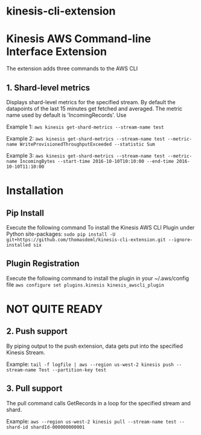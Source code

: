 kinesis-cli-extension
=====================

# Kinesis AWS Command-line Interface Extension
The extension adds three commands to the AWS CLI
## 1. Shard-level metrics 
   Displays shard-level metrics for the specified stream. By default the datapoints of the last 15 minutes get fetched and averaged. The metric name used by default is 'IncomingRecords'. Use  

   Example 1: `aws kinesis get-shard-metrics --stream-name test`

   Example 2: `aws kinesis get-shard-metrics --stream-name test --metric-name WriteProvisionedThroughputExceeded --statistic Sum`

   Example 3: `aws kinesis get-shard-metrics --stream-name test --metric-name IncomingBytes --start-time 2016-10-10T10:10:00 --end-time 2016-10-10T11:10:00`

# Installation
## Pip Install 
   Execute the following command To install the Kinesis AWS CLI Plugin under Python site-packages:
`sudo pip install -U git+https://github.com/thomasdeml/kinesis-cli-extension.git --ignore-installed six`
## Plugin Registration
   Execute the following command to install the plugin in your ~/.aws/config file
`aws configure set plugins.kinesis kinesis_awscli_plugin`

# NOT QUITE READY
## 2. Push support 
   By piping output to the push extension, data gets put into the specified Kinesis Stream. 

   Example: `tail -f logfile | aws --region us-west-2 kinesis push --stream-name Test --partition-key test`
## 3. Pull support
   The pull command calls GetRecords in a loop for the specified stream and shard.

   Example: `aws --region us-west-2 kinesis pull --stream-name test --shard-id shardId-000000000001`


